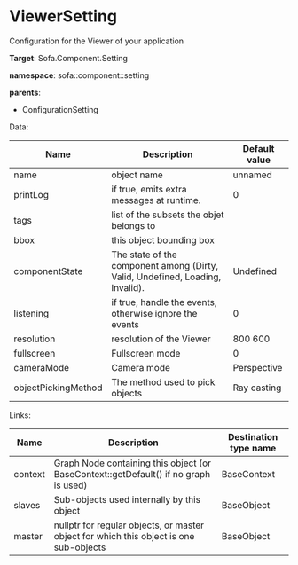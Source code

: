 # ViewerSetting

Configuration for the Viewer of your application


__Target__: Sofa.Component.Setting

__namespace__: sofa::component::setting

__parents__:

- ConfigurationSetting

Data: 

<table>
    <thead>
        <tr>
            <th>Name</th>
            <th>Description</th>
            <th>Default value</th>
        </tr>
    </thead>
    <tbody>
	<tr>
		<td>name</td>
		<td>
object name
		</td>
		<td>unnamed</td>
	</tr>
	<tr>
		<td>printLog</td>
		<td>
if true, emits extra messages at runtime.
		</td>
		<td>0</td>
	</tr>
	<tr>
		<td>tags</td>
		<td>
list of the subsets the objet belongs to
		</td>
		<td></td>
	</tr>
	<tr>
		<td>bbox</td>
		<td>
this object bounding box
		</td>
		<td></td>
	</tr>
	<tr>
		<td>componentState</td>
		<td>
The state of the component among (Dirty, Valid, Undefined, Loading, Invalid).
		</td>
		<td>Undefined</td>
	</tr>
	<tr>
		<td>listening</td>
		<td>
if true, handle the events, otherwise ignore the events
		</td>
		<td>0</td>
	</tr>
	<tr>
		<td>resolution</td>
		<td>
resolution of the Viewer
		</td>
		<td>800 600</td>
	</tr>
	<tr>
		<td>fullscreen</td>
		<td>
Fullscreen mode
		</td>
		<td>0</td>
	</tr>
	<tr>
		<td>cameraMode</td>
		<td>
Camera mode
		</td>
		<td>Perspective</td>
	</tr>
	<tr>
		<td>objectPickingMethod</td>
		<td>
The method used to pick objects
		</td>
		<td>Ray casting</td>
	</tr>

</tbody>
</table>

Links: 


| Name | Description | Destination type name |
| ---- | ----------- | --------------------- |
|context|Graph Node containing this object (or BaseContext::getDefault() if no graph is used)|BaseContext|
|slaves|Sub-objects used internally by this object|BaseObject|
|master|nullptr for regular objects, or master object for which this object is one sub-objects|BaseObject|


